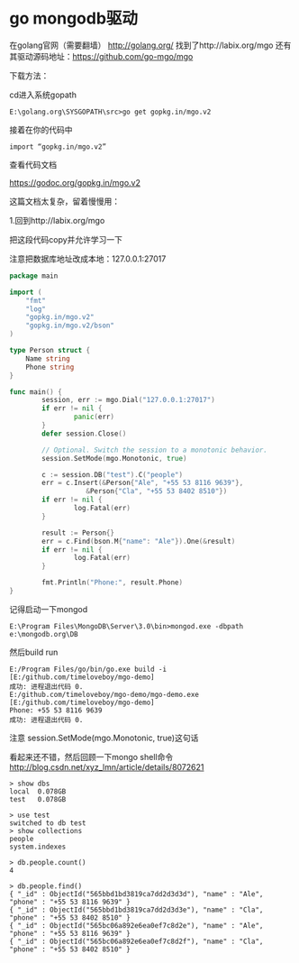 # go mongodb驱动

在golang官网（需要翻墙）
http://golang.org/ 找到了http://labix.org/mgo
还有其驱动源码地址：https://github.com/go-mgo/mgo

下载方法：

cd进入系统gopath

```
E:\golang.org\SYSGOPATH\src>go get gopkg.in/mgo.v2
```

接着在你的代码中
```
import “gopkg.in/mgo.v2”
```
查看代码文档

https://godoc.org/gopkg.in/mgo.v2

这篇文档太复杂，留着慢慢用：

1.回到http://labix.org/mgo

把这段代码copy并允许学习一下

注意把数据库地址改成本地：127.0.0.1:27017
```go
package main

import (
    "fmt"
    "log"
    "gopkg.in/mgo.v2"
    "gopkg.in/mgo.v2/bson"
)

type Person struct {
    Name string
    Phone string
}

func main() {
        session, err := mgo.Dial("127.0.0.1:27017")
        if err != nil {
                panic(err)
        }
        defer session.Close()

        // Optional. Switch the session to a monotonic behavior.
        session.SetMode(mgo.Monotonic, true)

        c := session.DB("test").C("people")
        err = c.Insert(&Person{"Ale", "+55 53 8116 9639"},
	               &Person{"Cla", "+55 53 8402 8510"})
        if err != nil {
                log.Fatal(err)
        }

        result := Person{}
        err = c.Find(bson.M{"name": "Ale"}).One(&result)
        if err != nil {
                log.Fatal(err)
        }

        fmt.Println("Phone:", result.Phone)
}
```

记得启动一下mongod

```
E:\Program Files\MongoDB\Server\3.0\bin>mongod.exe -dbpath e:\mongodb.org\DB
```
然后build run
```
E:/Program Files/go/bin/go.exe build -i [E:/github.com/timeloveboy/mgo-demo]
成功: 进程退出代码 0.
E:/github.com/timeloveboy/mgo-demo/mgo-demo.exe  [E:/github.com/timeloveboy/mgo-demo]
Phone: +55 53 8116 9639
成功: 进程退出代码 0.
```
注意
session.SetMode(mgo.Monotonic, true)这句话

看起来还不错，然后回顾一下mongo shell命令
http://blog.csdn.net/xyz_lmn/article/details/8072621

```
> show dbs
local  0.078GB
test   0.078GB

> use test
switched to db test
> show collections
people
system.indexes

> db.people.count()
4

> db.people.find()
{ "_id" : ObjectId("565bbd1bd3819ca7dd2d3d3d"), "name" : "Ale", "phone" : "+55 53 8116 9639" }
{ "_id" : ObjectId("565bbd1bd3819ca7dd2d3d3e"), "name" : "Cla", "phone" : "+55 53 8402 8510" }
{ "_id" : ObjectId("565bc06a892e6ea0ef7c8d2e"), "name" : "Ale", "phone" : "+55 53 8116 9639" }
{ "_id" : ObjectId("565bc06a892e6ea0ef7c8d2f"), "name" : "Cla", "phone" : "+55 53 8402 8510" }
```